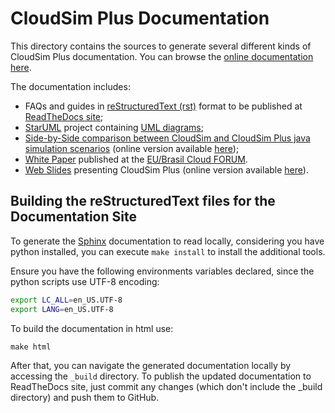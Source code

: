 # CloudSim Plus Documentation

This directory contains the sources to generate several different kinds of CloudSim Plus documentation. 
You can browse the [online documentation here](http://cloudsimplus.rtfd.io). 

The documentation includes:

- FAQs and guides in [reStructuredText (rst)](https://en.wikipedia.org/wiki/ReStructuredText) format to be published at [ReadTheDocs site](http://cloudsimplus.rtfd.io);
- [StarUML](http://staruml.io) project containing [UML diagrams](cloudsimplus.staruml.mdj); 
- [Side-by-Side comparison between CloudSim and CloudSim Plus java simulation scenarios](CloudSim-and-CloudSimPlus-Comparison.html) (online version available [here](http://cloudsimplus.org/CloudSim-and-CloudSimPlus-Comparison.html));
- [White Paper](https://github.com/cloudsimplus/cloudsimplus-whitepaper) published at the [EU/Brasil Cloud FORUM](https://eubrasilcloudforum.eu).
- [Web Slides](presentation/index.html) presenting CloudSim Plus (online version available [here](http://cloudsimplus.org/presentation/)).

## Building the reStructuredText files for the Documentation Site
To generate the [Sphinx](http://sphinx-doc.org) documentation to read locally, considering you have python installed, you can execute `make install` to install the additional tools.

Ensure you have the following environments variables declared, since the python scripts use UTF-8 encoding:

```bash
export LC_ALL=en_US.UTF-8
export LANG=en_US.UTF-8
```

To build the documentation in html use:
```shell
make html
```

After that, you can navigate the generated documentation locally by accessing the `_build` directory. 
To publish the updated documentation to ReadTheDocs site, just commit any changes (which don't include the _build directory) and push them to GitHub.
